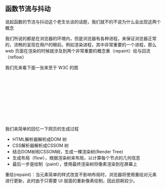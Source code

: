 <!--
 * @Description: In User Settings Edit
 * @Author: your name
 * @Date: 2019-08-15 11:41:05
 * @LastEditTime: 2019-08-15 13:16:00
 * @LastEditors: Please set LastEditors
 -->
## 函数节流与抖动

说起函数的节流与抖动这个老生长谈的话题，我们就不的不说为什么会出现这两个概念

我们所说的都是在浏览器的环境内，但是浏览器有各种进程，来保证浏览器正常的，流畅的呈现在用户的眼前。例如渲染进程，其中非常重要的一个进程，那么 web 页面在渲染的时候就涉及到两个非常重要的概念重（repaint）绘与回流（reflow）

我们先来看下面一张来至于 W3C 的图

<svg src="https://github.com/MarsPen/-notes-summary/blob/master/images/timestamp-diagram.svg"></svg>

我们来简单的回忆一下网页的生成过程

- HTML解析器解析成DOM 树
- CSS解析器解析成CSSOM 树
- 结合DOM树和CSSOM树，生成一棵渲染树(Render Tree)
- 生成布局（flow），根据渲染树来布局，以计算每个节点的几何信息
- 最后一步是绘制（paint），使用最终渲染树将像素渲染到在屏幕上








重绘(repaint)：当元素简单的样式改变不影响布局时，浏览器将使用重绘对元素进行更新，此时由于只需要 UI 层面的重新像素绘制，因此损耗较少。
